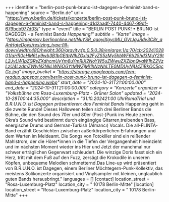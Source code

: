 +++
identifier = "berlin-post-punk-bruno-ist-dagegen-a-feminist-band-s-happening"
source = "Berlin.de"
url = "https://www.berlin.de/tickets/konzerte/berlin-post-punk-bruno-ist-dagegen-a-feminist-band-s-happening-d1d2aadf-7440-4467-99df-679bcb977d03/"
type = "event"
title = "BERLIN POST PUNK! • BRUNO ist DAGEGEN - a Feminist Band*s Happening!"
subtitle = "Karte"
image = "https://imgproxy.berlinonline.net/NuYSR_qaoyiXgycMU_GVtJgJRdv3C8r_aAnHgteDovs/resizing_type:fill-down/width:480/height:360/gravity:fp:0.5:0.38/enlarge:1/q:70/cb:2024102801/aHR0cHM6Ly9wb3B1bGEtbWlkZGxld2FyZS5zMy5hbWF6b25hd3MuY29tL2JvLW1pZGRsZXdhcmUvYm8uYmRlX2NoYW5uZWwuZXZlbnQvaW1hZ2VzLzU4LzdmZWIyN2NkLWNiOGYtMWZjMi1hNzNhLTE0MDUyNjU4ZjBkOC5qcGc.jpg"
image_bucket = "https://storage.googleapis.com/fem-readup.appspot.com/berlin-post-punk-bruno-ist-dagegen-a-feminist-band-s-happening.webp"
start_date = "2024-10-31T21:00:00.000"
end_date = "2024-10-31T21:00:00.000"
category = "Konzerte"
organizer = "Volksbühne am Rosa-Luxemburg-Platz - Grüner Salon"
updated = "2024-10-28T00:44:35.000"
description = "31.10.202421:00 UhrRomaTrial und B.R.U.N.O. ist Dagegen präsentieren: das Feminist Band*s Happening geht in die zweite Runde! Dieses Halloween teilen sich drei Berliner Bands die Bühne, die den Sound des 70er und 80er (Post-)Punk ins Heute zerren. Okra’s Sound wird bestimmt durch eingängige Gitarren,treibenden Bass, energische Drums und German-Turkish (Almancı) Vocals. Die all-FLINTA-Band erzählt Geschichten zwischen außerkörperlichen Erfahrungen und dem Warten im Meldeamt. Die Songs von Fotokiller sind ein reißender Mahlstrom, der die Hörer*innen in die Tiefen der Vergangenheit hineinzieht und im nächsten Moment wieder ins Hier und Jetzt der manchmal nur schwer erträglichen Gegenwart schleudert. Die winzige Doris fasst sich ein Herz, tritt mit dem Fuß auf den Fuzz, zersägt die Krokodile in unseren Köpfen, unbequeme Melodien schmetternd.Das Line-up wird präsentiert von B.R.U.N.O. ist Dagegen, einem Berliner Möchtegern-Punk-Kollektiv, das meistens Solikonzerte organisiert und Vinylsampler mit kleinen, unglaublich guten Bands herausbringt."
languages = []
[contact]
location_street = "Rosa-Luxemburg-Platz"
location_city = " 10178 Berlin-Mitte"
[location]
location_street = "Rosa-Luxemburg-Platz"
location_city = " 10178 Berlin-Mitte"
+++